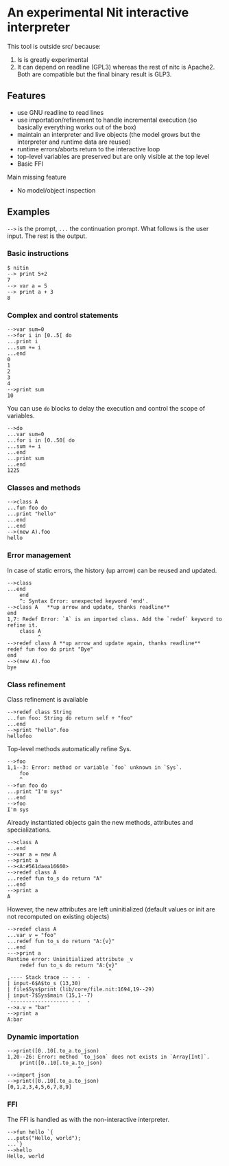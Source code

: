 # An experimental Nit interactive interpreter

This tool is outside src/ because:

1. Is is greatly experimental
2. It can depend on readline (GPL3) whereas the rest of nitc is Apache2.
   Both are compatible but the final binary result is GLP3.

## Features

* use GNU readline to read lines
* use importation/refinement to handle incremental execution (so basically everything works out of the box)
* maintain an interpreter and live objects (the model grows but the interpreter and runtime data are reused)
* runtime errors/aborts return to the interactive loop
* top-level variables are preserved but are only visible at the top level
* Basic FFI

Main missing feature

* No model/object inspection

## Examples

`-->` is the prompt, `...` the continuation prompt. What follows is the user input.
The rest is the output.

### Basic instructions

~~~raw
$ nitin
--> print 5+2
7
--> var a = 5
--> print a + 3
8
~~~

### Complex and control statements

~~~raw
-->var sum=0
-->for i in [0..5[ do
...print i
...sum += i
...end
0
1
2
3
4
-->print sum
10
~~~

You can use `do` blocks to delay the execution and control the scope of variables.

~~~raw
-->do
...var sum=0
...for i in [0..50[ do
...sum += i
...end
...print sum
...end
1225
~~~

### Classes and methods

~~~raw
-->class A
...fun foo do
...print "hello"
...end
...end
-->(new A).foo
hello
~~~

### Error management

In case of static errors, the history (up arrow) can be reused and updated.

~~~raw
-->class
...end
	end
	^: Syntax Error: unexpected keyword 'end'.
-->class A   **up arrow and update, thanks readline**
end
1,7: Redef Error: `A` is an imported class. Add the `redef` keyword to refine it.
	class A
	      ^
-->redef class A **up arrow and update again, thanks readline**
redef fun foo do print "Bye"
end
-->(new A).foo
bye
~~~

### Class refinement

Class refinement is available

~~~raw
-->redef class String
...fun foo: String do return self + "foo"
...end
-->print "hello".foo
hellofoo
~~~

Top-level methods automatically refine Sys.

~~~raw
-->foo
1,1--3: Error: method or variable `foo` unknown in `Sys`.
	foo
	^
-->fun foo do
...print "I'm sys"
...end
-->foo
I'm sys
~~~

Already instantiated objects gain the new methods, attributes and specializations.

~~~raw
-->class A
...end
-->var a = new A
-->print a
--><A:#561daea16660>
-->redef class A
...redef fun to_s do return "A"
...end
-->print a
A
~~~

However, the new attributes are left uninitialized (default values or init are not recomputed on existing objects)

~~~raw
-->redef class A
...var v = "foo"
...redef fun to_s do return "A:{v}"
...end
--->print a
Runtime error: Uninitialized attribute _v
	redef fun to_s do return "A:{v}"
	                             ^
,---- Stack trace -- - -  -
| input-6$A$to_s (13,30)
| file$Sys$print (lib/core/file.nit:1694,19--29)
| input-7$Sys$main (15,1--7)
`------------------- - -  -
-->a.v = "bar"
-->print a
A:bar
~~~

### Dynamic importation

~~~raw
-->print([0..10[.to_a.to_json)
1,20--26: Error: method `to_json` does not exists in `Array[Int]`.
	print([0..10[.to_a.to_json)
	                   ^
-->import json
-->print([0..10[.to_a.to_json)
[0,1,2,3,4,5,6,7,8,9]
~~~

### FFI

The FFI is handled as with the non-interactive interpreter.

~~~raw
-->fun hello `{
...puts("Hello, world");
...`}
-->hello
Hello, world
~~~
